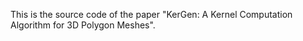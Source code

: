 This is the source code of the paper "KerGen: A Kernel Computation Algorithm for 3D Polygon Meshes".


